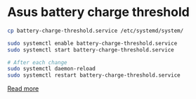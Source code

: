 # Asus battery charge threshold

```bash
cp battery-charge-threshold.service /etc/systemd/system/

sudo systemctl enable battery-charge-threshold.service
sudo systemctl start battery-charge-threshold.service

# After each change
sudo systemctl daemon-reload
sudo systemctl restart battery-charge-threshold.service
```

[Read more](https://www.linuxuprising.com/2021/02/how-to-limit-battery-charging-set.html)
